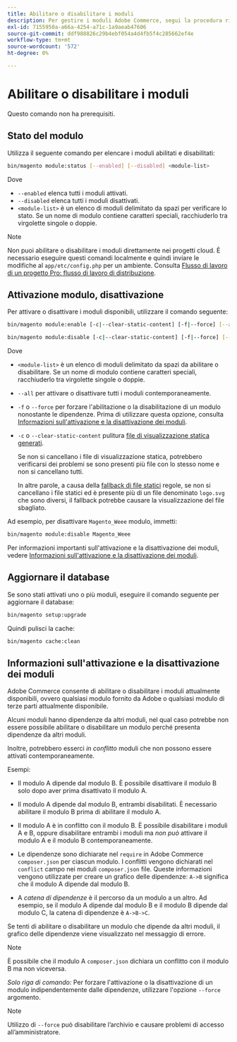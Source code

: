 ```yaml
---
title: Abilitare o disabilitare i moduli
description: Per gestire i moduli Adobe Commerce, segui la procedura riportata di seguito.
exl-id: 7155950a-a66a-4254-a71c-1a9aeab47606
source-git-commit: ddf988826c29b4ebf054a4d4fb5f4c285662ef4e
workflow-type: tm+mt
source-wordcount: '572'
ht-degree: 0%

---
```


# Abilitare o disabilitare i moduli

Questo comando non ha prerequisiti.

## Stato del modulo

Utilizza il seguente comando per elencare i moduli abilitati e disabilitati:

```bash
bin/magento module:status [--enabled] [--disabled] <module-list>
```

Dove

* `--enabled` elenca tutti i moduli attivati.
* `--disabled` elenca tutti i moduli disattivati.
* `<module-list>` è un elenco di moduli delimitato da spazi per verificare lo stato. Se un nome di modulo contiene caratteri speciali, racchiuderlo tra virgolette singole o doppie.

>[!NOTE]
>
>Non puoi abilitare o disabilitare i moduli direttamente nei progetti cloud. È necessario eseguire questi comandi localmente e quindi inviare le modifiche al `app/etc/config.php` per un ambiente. Consulta [Flusso di lavoro di un progetto Pro: flusso di lavoro di distribuzione](https://experienceleague.adobe.com/docs/commerce-cloud-service/user-guide/architecture/pro-develop-deploy-workflow.html#deployment-workflow).

## Attivazione modulo, disattivazione

Per attivare o disattivare i moduli disponibili, utilizzare il comando seguente:

```bash
bin/magento module:enable [-c|--clear-static-content] [-f|--force] [--all] <module-list>
```

```bash
bin/magento module:disable [-c|--clear-static-content] [-f|--force] [--all] <module-list>
```

Dove

* `<module-list>` è un elenco di moduli delimitato da spazi da abilitare o disabilitare. Se un nome di modulo contiene caratteri speciali, racchiuderlo tra virgolette singole o doppie.
* `--all` per attivare o disattivare tutti i moduli contemporaneamente.
* `-f` o `--force` per forzare l&#39;abilitazione o la disabilitazione di un modulo nonostante le dipendenze. Prima di utilizzare questa opzione, consulta [Informazioni sull&#39;attivazione e la disattivazione dei moduli](#about-enabling-and-disabling-modules).
* `-c` o `--clear-static-content` pulitura [file di visualizzazione statica generati](../../configuration/cli/static-view-file-deployment.md).

  Se non si cancellano i file di visualizzazione statica, potrebbero verificarsi dei problemi se sono presenti più file con lo stesso nome e non si cancellano tutti.

  In altre parole, a causa della [fallback di file statici](../../configuration/cli/static-view-file-deployment.md) regole, se non si cancellano i file statici ed è presente più di un file denominato `logo.svg` che sono diversi, il fallback potrebbe causare la visualizzazione del file sbagliato.

Ad esempio, per disattivare `Magento_Weee` modulo, immetti:

```bash
bin/magento module:disable Magento_Weee
```

Per informazioni importanti sull&#39;attivazione e la disattivazione dei moduli, vedere [Informazioni sull&#39;attivazione e la disattivazione dei moduli](#about-enabling-and-disabling-modules).

## Aggiornare il database

Se sono stati attivati uno o più moduli, eseguire il comando seguente per aggiornare il database:

```bash
bin/magento setup:upgrade
```

Quindi pulisci la cache:

```bash
bin/magento cache:clean
```

## Informazioni sull&#39;attivazione e la disattivazione dei moduli

Adobe Commerce consente di abilitare o disabilitare i moduli attualmente disponibili, ovvero qualsiasi modulo fornito da Adobe o qualsiasi modulo di terze parti attualmente disponibile.

Alcuni moduli hanno dipendenze da altri moduli, nel qual caso potrebbe non essere possibile abilitare o disabilitare un modulo perché presenta dipendenze da altri moduli.

Inoltre, potrebbero esserci *in conflitto* moduli che non possono essere attivati contemporaneamente.

Esempi:

* Il modulo A dipende dal modulo B. È possibile disattivare il modulo B solo dopo aver prima disattivato il modulo A.

* Il modulo A dipende dal modulo B, entrambi disabilitati. È necessario abilitare il modulo B prima di abilitare il modulo A.

* Il modulo A è in conflitto con il modulo B. È possibile disabilitare i moduli A e B, oppure disabilitare entrambi i moduli ma *non può* attivare il modulo A e il modulo B contemporaneamente.

* Le dipendenze sono dichiarate nel `require` in Adobe Commerce `composer.json` per ciascun modulo. I conflitti vengono dichiarati nel `conflict` campo nei moduli `composer.json` file. Queste informazioni vengono utilizzate per creare un grafico delle dipendenze: `A->B` significa che il modulo A dipende dal modulo B.

* A *catena di dipendenze* è il percorso da un modulo a un altro. Ad esempio, se il modulo A dipende dal modulo B e il modulo B dipende dal modulo C, la catena di dipendenze è `A->B->C`.

Se tenti di abilitare o disabilitare un modulo che dipende da altri moduli, il grafico delle dipendenze viene visualizzato nel messaggio di errore.

>[!NOTE]
>
>È possibile che il modulo A `composer.json` dichiara un conflitto con il modulo B ma non viceversa.

*Solo riga di comando:* Per forzare l&#39;attivazione o la disattivazione di un modulo indipendentemente dalle dipendenze, utilizzare l&#39;opzione `--force` argomento.

>[!NOTE]
>
>Utilizzo di `--force` può disabilitare l’archivio e causare problemi di accesso all’amministratore.
